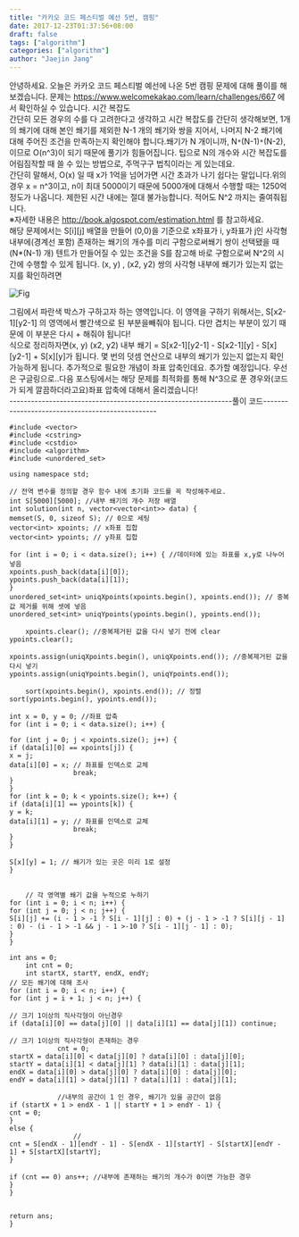 ```yaml
---
title: "카카오 코드 페스티벌 예선 5번, 캠핑"
date: 2017-12-23T01:37:56+08:00
draft: false
tags: ["algorithm"]
categories: ["algorithm"]
author: "Jaejin Jang"
---
```


안녕하세요. 오늘은 카카오 코드 페스티벌 예선에 나온 5번 캠핑 문제에 대해 풀이를 해보겠습니다.
문제는 https://www.welcomekakao.com/learn/challenges/667 에서 확인하실 수 있습니다.
시간 복잡도<br>
간단히 모든 경우의 수를 다 고려한다고 생각하고 시간 복잡도를 간단히 생각해보면, 1개의 쐐기에 대해 본인 쐐기를 제외한 N-1 개의 쐐기와 쌍을 지어서, 
나머지 N-2 쐐기에 대해 주어진 조건을 만족하는지 확인해야 합니다.쐐기가 N 개이니까, N`*`(N-1)`*`(N-2), 이므로 O(n^3)이 되기 때문에 풀기가 힘들어집니다.
팁으로 N의 개수와 시간 복잡도를 어림짐작할 때 쓸 수 있는 방법으로, 주먹구구 법칙이라는 게 있는데요.<br>
간단히 말해서, O(x) 일 때 x가 1억을 넘어가면 시간 초과가 나기 쉽다는 말입니다.위의 경우 x = n^3이고, n이 최대 5000이기 때문에 5000개에 대해서 수행할 때는 
1250억 정도가 나옵니다. 제한된 시간 내에는 절대 불가능합니다. 적어도 N^2 까지는 줄여줘됩니다.<br>
※자세한 내용은 http://book.algospot.com/estimation.html 를 참고하세요.<br>
해당 문제에서는 S[i][j] 배열을 만들어 (0,0)을 기준으로 x좌표가 i, y좌표가 j인 사각형 내부에(경계선 포함) 존재하는 쐐기의 개수를 미리 구함으로써쐐기 쌍이 선택됐을 
때(N*(N-1) 개) 텐트가 만들어질 수 있는 조건을 S를 참고해 바로 구함으로써 N^2의 시간에 수행할 수 있게 됩니다. 
(x, y) , (x2, y2) 쌍의 사각형 내부에 쐐기가 있는지 없는지를 확인하려면

![Fig](/img20.jpg "img20.jpg")

그림에서 파란색 박스가 구하고자 하는 영역입니다. 이 영역을 구하기 위해서는, S[x2-1][y2-1] 의 영역에서 빨간색으로 된 부분을빼줘야 됩니다. 
다만 겹치는 부분이 있기 때문에 이 부분은 다시 + 해줘야 됩니다!<br>
식으로 정리하자면(x, y) (x2, y2) 내부 쐐기 = S[x2-1][y2-1] - S[x2-1][y] - S[x][y2-1] + S[x][y]가 됩니다. 몇 번의 덧셈 연산으로 내부의 쐐기가 있는지 없는지 확인 가능하게 
됩니다. 추가적으로 필요한 개념이 좌표 압축인데요. 추가할 예정입니다. 우선은 구글링으로..다음 포스팅에서는 해당 문제를 최적화를 통해 
N^3으로 푼 경우와(코드가 되게 깔끔하더라고요)좌표 압축에 대해서 올리겠습니다!<br>
--------------------------------------------------------------풀이 코드------------------------------------------------
```
#include <vector>
#include <cstring>
#include <cstdio>
#include <algorithm>
#include <unordered_set>

using namespace std;

// 전역 변수를 정의할 경우 함수 내에 초기화 코드를 꼭 작성해주세요.
int S[5000][5000]; //내부 쐐기의 개수 저장 배열
int solution(int n, vector<vector<int>> data) {
memset(S, 0, sizeof S); // 0으로 세팅
vector<int> xpoints; // x좌표 집합
vector<int> ypoints; // y좌표 집합

for (int i = 0; i < data.size(); i++) { //데이터에 있는 좌표를 x,y로 나누어 넣음
xpoints.push_back(data[i][0]);
ypoints.push_back(data[i][1]);
}
unordered_set<int> uniqXpoints(xpoints.begin(), xpoints.end()); // 중복 값 제거를 위해 셋에 넣음
unordered_set<int> uniqYpoints(ypoints.begin(), ypoints.end());
   
    xpoints.clear(); //중복제거된 값을 다시 넣기 전에 clear
ypoints.clear();

xpoints.assign(uniqXpoints.begin(), uniqXpoints.end()); //중복제거된 값을 다시 넣기
ypoints.assign(uniqYpoints.begin(), uniqYpoints.end());
   
    sort(xpoints.begin(), xpoints.end()); // 정렬
sort(ypoints.begin(), ypoints.end());

int x = 0, y = 0; //좌표 압축
for (int i = 0; i < data.size(); i++) {

for (int j = 0; j < xpoints.size(); j++) {
if (data[i][0] == xpoints[j]) {
x = j;
data[i][0] = x; // 좌표를 인덱스로 교체
                break;
}
}
for (int k = 0; k < ypoints.size(); k++) {
if (data[i][1] == ypoints[k]) {
y = k;
data[i][1] = y; // 좌표를 인덱스로 교체
                break;
}
}

S[x][y] = 1; // 쐐기가 있는 곳은 미리 1로 설정
}
   
   
    // 각 영역별 쐐기 값을 누적으로 누하기
for (int i = 0; i < n; i++) {
for (int j = 0; j < n; j++) {
S[i][j] += (i - 1 > -1 ? S[i - 1][j] : 0) + (j - 1 > -1 ? S[i][j - 1] : 0) - (i - 1 > -1 && j - 1 >-10 ? S[i - 1][j - 1] : 0); 
}
}

int ans = 0;
    int cnt = 0;
    int startX, startY, endX, endY;
// 모든 쐐기에 대해 조사
for (int i = 0; i < n; i++) {
for (int j = i + 1; j < n; j++) {

// 크기 1이상의 직사각형이 아닌경우 
if (data[i][0] == data[j][0] || data[i][1] == data[j][1]) continue; 

// 크기 1이상의 직사각형이 존재하는 경우
            cnt = 0;
startX = data[i][0] < data[j][0] ? data[i][0] : data[j][0];
startY = data[i][1] < data[j][1] ? data[i][1] : data[j][1];
endX = data[i][0] > data[j][0] ? data[i][0] : data[j][0];
endY = data[i][1] > data[j][1] ? data[i][1] : data[j][1];
           
            //내부의 공간이 1 인 경우, 쐐기가 있을 공간이 없음 
if (startX + 1 > endX - 1 || startY + 1 > endY - 1) {
cnt = 0;
}
else {
                //
cnt = S[endX - 1][endY - 1] - S[endX - 1][startY] - S[startX][endY - 1] + S[startX][startY]; 
}

if (cnt == 0) ans++; //내부에 존재하는 쐐기의 개수가 0이면 가능한 경우 
}
}


return ans;
}
```
